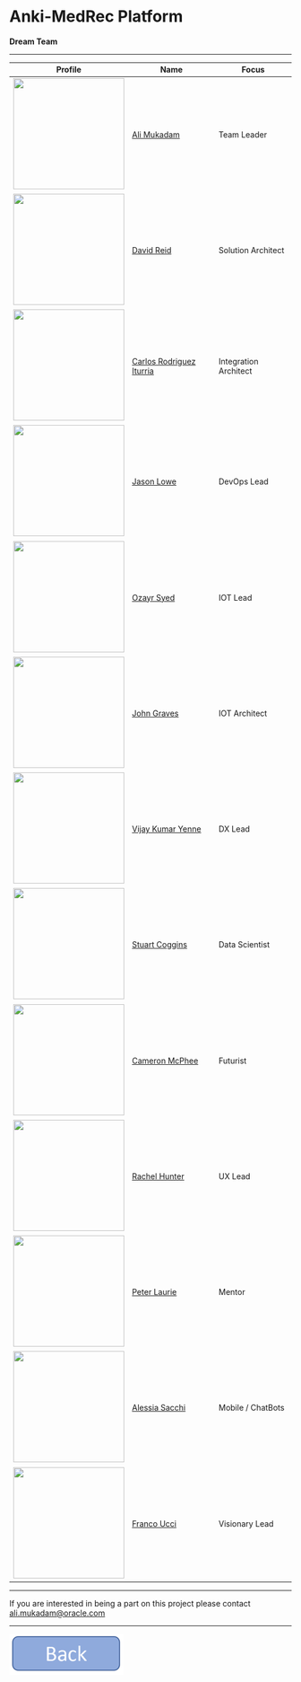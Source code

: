 **Anki-MedRec Platform**
===================

**Dream Team**


----------

| Profile | Name | Focus |
| ------------- | ------------- |------------- |
| <img src="./img/ali.jpg" width="198" height="198">  | <a href="https://www.linkedin.com/in/alimukadam/">Ali Mukadam</a> | Team Leader |
| <img src="./img/dave.jpg" width="198" height="198">  | <a href="https://www.linkedin.com/in/davidmreid/">David Reid</a> | Solution Architect |
| <img src="./img/carlos.jpg" width="198" height="198">  | <a href="https://www.linkedin.com/in/citurria/">Carlos Rodriguez Iturria</a> | Integration Architect |
| <img src="./img/jlo.jpg" width="198" height="198">  | <a href="https://www.linkedin.com/in/jasonloweinbne/">Jason Lowe</a> | DevOps Lead |
| <img src="./img/oz.jpg" width="198" height="198">  | <a href="https://www.linkedin.com/in/ozayrsyed/">Ozayr Syed</a> | IOT Lead |
| <img src="./img/johngraves.jpg" width="198" height="198">  | <a href="https://www.linkedin.com/in/john-graves-963b83/">John Graves</a> | IOT Architect |
| <img src="./img/vijay.jpg" width="198" height="198">  | <a href="https://www.linkedin.com/in/vijaykumaryenne/">Vijay Kumar Yenne</a> | DX Lead |
| <img src="./img/coggs.jpg" width="198" height="198">  | <a href="https://www.linkedin.com/in/sjcoggins/">Stuart Coggins</a> | Data Scientist |
| <img src="./img/cam.jpg" width="198" height="198">  | <a href="https://www.linkedin.com/in/cmcphee/">Cameron McPhee</a> | Futurist |
| <img src="./img/rachel.jpg" width="198" height="198">  | <a href="https://www.linkedin.com/in/rachelhunter/">Rachel Hunter</a> | UX Lead |
| <img src="./img/plaurie.jpg" width="198" height="198">  | <a href="https://www.linkedin.com/in/pjlaurie/">Peter Laurie</a> | Mentor |
| <img src="./img/alessia.jpg" width="198" height="198">  | <a href="https://www.linkedin.com/in/alessia-sacchi-7791156/">Alessia Sacchi</a> | Mobile / ChatBots |
| <img src="./img/franco.jpg" width="198" height="198">  | <a href="https://www.linkedin.com/in/franco-ucci-9007076b/">Franco Ucci</a> | Visionary Lead |

----------
If you are interested in being a part on this project please contact ali.mukadam@oracle.com

---------
<a href="index" rel="Go back">![link text](./img/back.png "Go Back")</a>


